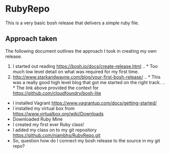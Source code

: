 # RubyRepo
This is a very basic bosh release that delivers a simple ruby file. 
## Approach taken
The following document outlines the approach I took in creating my own release.
1. I started out reading https://bosh.io/docs/create-release.html 
.. * Too much low level detail on what was required for my first time.
2. 	http://www.starkandwayne.com/blog/your-first-bosh-release/ 
.. * This was a really good high level blog that got me started on the right track.
.. * The link above provided the context for https://github.com/cloudfoundry/bosh-lite 
-	I installed Vagrant https://www.vagrantup.com/docs/getting-started/
-	I installed my virtual box from https://www.virtualbox.org/wiki/Downloads 
-	Downloaded Ruby Mine
-	I created my first ever Ruby class! 
-	I added my class on to my git repository https://github.com/niambhs/RubyRepo.git
-	So, question how do I connect my bosh release to the source in my git repo?
